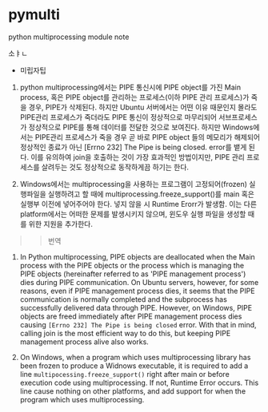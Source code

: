 # pymulti
python multiprocessing module note

소ㅑㄴ
- 미립자팁
1. python multiprocessing에서는 PIPE 통신시에 PIPE object를 가진 Main process, 혹은 PIPE object를 관리하는 프로세스(이하 PIPE 관리 프로세스)가 죽을 경우, PIPE가 삭제된다. 하지만 Ubuntu 서버에서는 어떤 이유 때문인지 몰라도 PIPE관리 프로세스가 죽더라도 PIPE 통신이 정상적으로 마무리되어 서브프로세스가 정상적으로 PIPE를 통해 데이터를 전달한 것으로 보여진다. 하지만 Windows에서는 PIPE관리 프로세스가 죽을 경우 곧 바로 PIPE object 들의 메모리가 해제되어 정상적인 종료가 아닌 [Errno 232] The Pipe is being closed. error를 뱉게 된다. 이를 유의하여 join을 호출하는 것이 가장 효과적인 방법이지만, PIPE 관리 프로세스를 살려두는 것도 정상적으로 동작하게끔 하기는 한다.

2. Windows에서는 multiprocessing을 사용하는 프로그램이 고정되어(frozen) 실행파일을 실행하려고 할 때에 multiprocessing.freeze_support()를 main 혹은 실행부 이전에 넣어주어야 한다. 넣지 않을 시 Runtime Erorr가 발생함. 이는 다른 platform에서는 어떠한 문제를 발생시키지 않으며, 윈도우 실행 파일을 생성할 때를 위한 지원을 추가한다.


>>번역

1. In Python multiprocessing, PIPE objects are deallocated when the Main process with the PIPE objects or the process which is managing the PIPE objects (hereinafter referred to as 'PIPE management process') dies during PIPE communication. On Ubuntu servers, however, for some reasons, even if PIPE management process dies, it seems that the PIPE communication is normally completed and the subprocess has successfully delivered data through PIPE. However, on Windows, PIPE objects are freed immediately after PIPE management process dies causing `[Errno 232] The Pipe is being closed` error. With that in mind, calling join is the most efficient way to do this, but keeping PIPE management process alive also works.

2. On Windows, when a program which uses multiprocessing library has been frozen to produce a Widnows executable, it is required to add a line `multipocessing.freeze_support()` right after main or before execution code using multiprocessing. If not, Runtime Error occurs. This line cause nothing on other platforms, and add support for when the program which uses multiprocessing.
